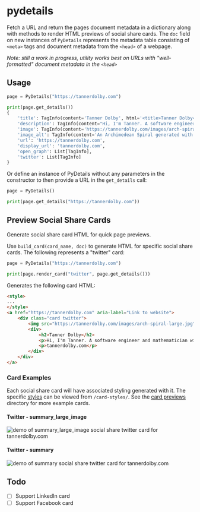 # pydetails
Fetch a URL and return the pages document metadata in a dictionary along with methods to render HTML previews of social share cards. The `doc` field on new instances of `PyDetails` represents the metadata table consisting of `<meta>` tags and document metadata from the `<head>` of a webpage. 

_Note: still a work in progress, utility works best on URLs with "well-formatted" document metadata in the `<head>`_

## Usage

```python
page = PyDetails("https://tannerdolby.com")

print(page.get_details())
{
    'title': TagInfo(content='Tanner Dolby', html='<title>Tanner Dolby</title>'),
    'description': TagInfo(content="Hi, I'm Tanner. A software engineer and mathematician with a passion for building things for the web.", html='<meta name="description" content="Hi, I\'m Tanner. A software engineer and mathematician with a passion for building things for the web.">'), 
    'image': TagInfo(content='https://tannerdolby.com/images/arch-spiral-large.jpg', html='<meta name="twitter:image" content="https://tannerdolby.com/images/arch-spiral-large.jpg">'),
    'image_alt': TagInfo(content='An Archimedean Spiral generated with JavaScript', html='<meta name="twitter:image:alt" content="An Archimedean Spiral generated with JavaScript">'),
    'url': 'https://tannerdolby.com', 
    'display_url': 'tannerdolby.com', 
    'open_graph': List[TagInfo],
    'twitter': List[TagInfo]
}
```
Or define an instance of PyDetails without any parameters in the constructor to then provide a URL in the `get_details` call:

```python
page = PyDetails()

print(page.get_details("https://tannerdolby.com"))
```

## Preview Social Share Cards
Generate social share card HTML for quick page previews.

Use `build_card(card_name, doc)` to generate HTML for specific social share cards. The following represents a "twitter" card:

```python
page = PyDetails("https://tannerdolby.com")

print(page.render_card("twitter", page.get_details()))
```

Generates the following card HTML:

```html
<style>
...
</style>
<a href="https://tannerdolby.com" aria-label="Link to website">
    <div class="card twitter">
        <img src="https://tannerdolby.com/images/arch-spiral-large.jpg" alt="An Archimedean Spiral generated with JavaScript" />
        <div>
            <h2>Tanner Dolby</h2>
            <p>Hi, I'm Tanner. A software engineer and mathematician with a passion for building things for the web.</p>
            <p>tannerdolby.com</p>
        </div>
    </div>
</a>
```

### Card Examples
Each social share card will have associated styling generated with it. The specific [styles](/card-styles/) can be viewed from `/card-styles/`. See the [card previews](/previews/) directory for more example cards.

#### Twitter - summary_large_image

![demo of summary_large_image social share twitter card for tannerdolby.com](https://user-images.githubusercontent.com/48612525/172774019-5dfb8c97-9b1e-4188-8819-9f144490102f.png)

#### Twitter - summary

![demo of summary social share twitter card for tannerdolby.com](https://user-images.githubusercontent.com/48612525/172773893-ac8af35a-119f-4938-9877-a7aa4a223b64.png)

## Todo
- [ ] Support LinkedIn card
- [ ] Support Facebook card
